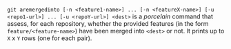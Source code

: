 ```git aremergedinto [-n <feature1-name>] ... [-n <featureX-name>] [-u <repo1-url>] ... [-u <repoY-url>] <dest>``` is a <i>porcelain</i> command that assess, for each repository, whether the provided features (in the form ```feature/<feature-name>```) have been merged into ```<dest>``` or not. 
It prints up to ```X``` x ```Y``` rows (one for each pair).
